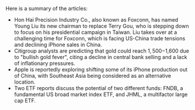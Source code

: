 Here is a summary of the articles:

* Hon Hai Precision Industry Co., also known as Foxconn, has named Young Liu its new chairman to replace Terry Gou, who is stepping down to focus on his presidential campaign in Taiwan. Liu takes over at a challenging time for Foxconn, which is facing US-China trade tensions and declining iPhone sales in China.
* Citigroup analysts are predicting that gold could reach $1,500-$1,600 due to "bullish gold fever", citing a decline in central bank selling and a lack of inflationary pressures.
* Apple is reportedly exploring shifting some of its iPhone production out of China, with Southeast Asia being considered as an alternative location.
* Two ETF reports discuss the potential of two different funds: FNDB, a fundamental US broad market index ETF, and JHML, a multifactor large cap ETF.